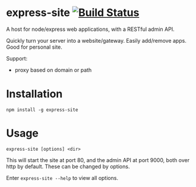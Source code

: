 # express-site [![Build Status](https://travis-ci.org/panlina/express-site.svg)](https://travis-ci.org/panlina/express-site)
A host for node/express web applications, with a RESTful admin API.

Quickly turn your server into a website/gateway. Easily add/remove apps. Good for personal site.

Support:
- proxy based on domain or path

# Installation

    npm install -g express-site

# Usage

    express-site [options] <dir>

This will start the site at port 80, and the admin API at port 9000, both over http by default. These can be changed by options.

Enter `express-site --help` to view all options.
